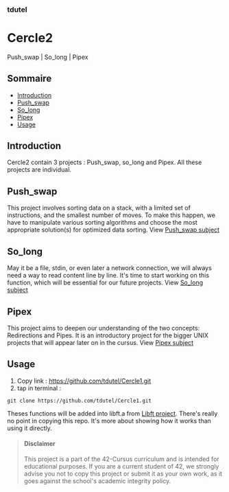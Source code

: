 ### tdutel
# Cercle2
Push_swap | So_long | Pipex

## Sommaire

- [Introduction](#introduction)
- [Push_swap](#pushswap)
- [So_long](#solong)
- [Pipex](#pipex)
- [Usage](#usage)

## Introduction <a name="introduction"></a>

Cercle2 contain 3 projects : Push_swap, so_long and Pipex. All these projects are individual.

## Push_swap <a name="pushswap"></a>

This project involves sorting data on a stack, with a limited set of instructions, and the smallest number of moves. To make this happen, we have to manipulate various sorting algorithms and choose the most appropriate solution(s) for optimized data sorting. View [Push_swap subject](https://github.com/tdutel/Cercle2/blob/main/push_swap/en.subject.pdf)

## So_long <a name="solong"></a>

May it be a file, stdin, or even later a network connection, we will always need a way to read content line by line. It's time to start working on this function, which will be essential for our future projects. View [So_long subject](https://github.com/tdutel/Cercle1/blob/main/get_next_line/en.subject.pdf)

## Pipex <a name="pipex"></a>

This project aims to deepen our understanding of the two concepts: Redirections and Pipes. It is an introductory project for the bigger UNIX projects that will appear later on in the cursus. View [Pipex subject](https://github.com/tdutel/Cercle2/blob/main/pipex/en.subject.pdf)

## Usage <a name="usage"></a>

1. Copy link : https://github.com/tdutel/Cercle1.git
2. tap in terminal :
```
git clone https://github.com/tdutel/Cercle1.git
```
Theses functions will be added into libft.a from [Libft project](https://github.com/tdutel/Cercle0). There's really no point in copying this repo. It's more about showing how it works than using it directly.

> #### Disclaimer
> This project is a part of the 42-Cursus curriculum and is intended for educational purposes. If you are a current student of 42, we strongly advise you not to copy this project or submit it as your own work, as it goes against the school's academic integrity policy.
